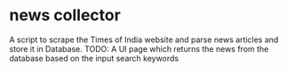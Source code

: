 # news collector
A script to scrape the Times of India website and parse news articles and store it in Database.
TODO: A UI page which returns the news from the database based on the input search keywords
